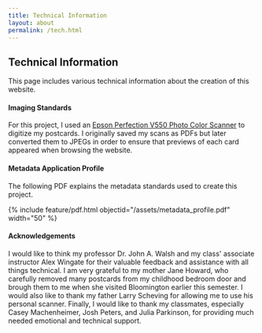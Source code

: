 ```yaml
---
title: Technical Information
layout: about
permalink: /tech.html
---
```


## Technical Information

This page includes various technical information about the creation of this website.

#### Imaging Standards

For this project, I used an [Epson Perfection V550 Photo Color Scanner](https://epson.com/Clearance-Center/Scanners/Epson-Perfection-V550-Photo-Color-Scanner/p/B11B210201) to digitize my postcards. I originally saved my scans as PDFs but later converted them to JPEGs in order to ensure that previews of each card appeared when browsing the website.

#### Metadata Application Profile

The following PDF explains the metadata standards used to create this project.

{% include feature/pdf.html objectid="/assets/metadata_profile.pdf" width="50" %}

#### Acknowledgements

I would like to think my professor Dr. John A. Walsh and my class' associate instructor Alex Wingate for their valuable feedback and assistance with all things technical. I am very grateful to my mother Jane Howard, who carefully removed many postcards from my childhood bedroom door and brough them to me when she visited Bloomington earlier this semester. I would also like to thank my father Larry Scheving for allowing me to use his personal scanner. Finally, I would like to thank my classmates, especially Casey Machenheimer, Josh Peters, and Julia Parkinson, for providing much needed emotional and technical support.

